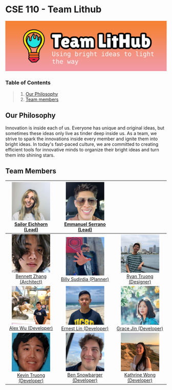 # CSE 110 - Team Lithub
![Banner](./branding/TeamLitHub_Banner.png)

### Table of Contents

> 1. [Our Philosophy](#our-philosophy)
> 2. [Team members](#team-members)


## Our Philosophy
Innovation is inside each of us. Everyone has unique and original ideas, but sometimes these ideas only live as tinder deep inside us. As a team, we strive to spark the innovations inside every member and ignite them into bright ideas. In today's fast-paced culture, we are committed to creating efficient tools for innovative minds to organize their bright ideas and turn them into shining stars.

## Team Members

| <img src="imgs/Sailor.jpg"  alt="Picture of Sailor" width="120"/> <br> [Sailor Eichhorn (Lead)](https://sailorforschool.github.io/SuperCoolRepo/) | <img src="imgs/Emmanuel.jpg"  alt="Picture of Emmanuel" width="120"/> <br> [Emmanuel Serrano (Lead)](https://emmanuel-serrano.github.io/GitHub_Pages_Project/) | |
|:-:|:-:|:-:|
| <img src="imgs/Bennett.jpg"  alt="Picture of Bennett" width="120"/> <br> [Bennett Zhang (Architect)](https://bennett-zhang.github.io/CSE-110-Lab-1/) | <img src="imgs/Billy.jpg"  alt="Picture of Billy" width="120"/> <br> [Billy Sudirdja (Planner)](https://github.com/billysud/Lab0CSE110/) | <img src="imgs/Ryan.jpg"  alt="Picture of Ryan" width="120"/> <br> [Ryan Truong (Designer)](https://ryan-truong.github.io/cse110lab/) | 
| <img src="imgs/Alex.JPG"  alt="Picture of Alex" width="120"/> <br> [Alex Wu (Developer)](https://alex10wu.github.io/CSE110-Alex-Wu/) | <img src="imgs/Ernest.jpg"  alt="Picture of Ernest" width="120"/> <br> [Ernest Lin (Developer)](https://ernestl123.github.io/ernestl123/) | <img src="imgs/Grace.jpg"  alt="Picture of Grace" width="120"/> <br> [Grace Jin (Developer)](https://hongyuejin.github.io/GithubPages/) |
| <img src="imgs/Kevin.png"  alt="Picture of Kevin" width="120"/> <br> [Kevin Truong (Developer)](https://wozzack.github.io/pages/) | <img src="imgs/Ben.jpg"  alt="Picture of Ben" width="120"/> <br> [Ben Snowbarger (Developer)](https://bsnow1400.github.io/Pages-Project/) | <img src="imgs/Kat.jpg"  alt="Picture of Kat" width="120"/> <br> [Kathrine Wong (Developer)](https://katherinemwong.github.io/) |